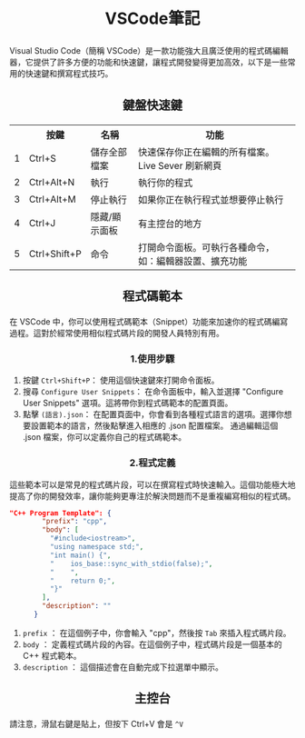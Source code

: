 # <p align="center">VSCode筆記</p>
Visual Studio Code（簡稱 VSCode）是一款功能強大且廣泛使用的程式碼編輯器，它提供了許多方便的功能和快速鍵，讓程式開發變得更加高效，以下是一些常用的快速鍵和撰寫程式技巧。
## <p align="center">鍵盤快速鍵</p>
<table align="center">
	<tr>
		<th></th>
		<th>按鍵</th>
		<th>名稱</th>
		<th>功能</th>
	</tr>
	<tr>
		<td>1</td>
		<td>Ctrl+S</td>
		<td>儲存全部檔案</td>
		<td>快速保存你正在編輯的所有檔案。Live Sever 刷新網頁</td>
	</tr>
	<tr>
		<td>2</td>
		<td>Ctrl+Alt+N</td>
		<td>執行</td>
		<td>執行你的程式</td>
	</tr>
	<tr>
		<td>3</td>
		<td>Ctrl+Alt+M</td>
		<td>停止執行</td>
		<td>如果你正在執行程式並想要停止執行</td>
	</tr>
	<tr>
		<td>4</td>
		<td>Ctrl+J</td>
		<td>隱藏/顯示面板</td>
		<td>有主控台的地方</td>
	</tr>
	<tr>
		<td>5</td>
		<td>Ctrl+Shift+P</td>
		<td>命令</td>
		<td>打開命令面板。可執行各種命令，如：編輯器設置、擴充功能</td>
	</tr>
</table>

## <p align="center">程式碼範本</p>
在 VSCode 中，你可以使用程式碼範本（Snippet）功能來加速你的程式碼編寫過程。這對於經常使用相似程式碼片段的開發人員特別有用。
### <p align="center">1.使用步驟</p>
1. 按鍵 `Ctrl+Shift+P`： 使用這個快速鍵來打開命令面板。
2. 搜尋 `Configure User Snippets`： 在命令面板中，輸入並選擇 "Configure User Snippets" 選項。這將帶你到程式碼範本的配置頁面。
3. 點擊 `(語言).json`： 在配置頁面中，你會看到各種程式語言的選項。選擇你想要設置範本的語言，然後點擊進入相應的 .json 配置檔案。
通過編輯這個 .json 檔案，你可以定義你自己的程式碼範本。
### <p align="center">2.程式定義</p>
這些範本可以是常見的程式碼片段，可以在撰寫程式時快速輸入。這個功能極大地提高了你的開發效率，讓你能夠更專注於解決問題而不是重複編寫相似的程式碼。
``` json
"C++ Program Template": {
		"prefix": "cpp",
		"body": [
		  "#include<iostream>",
		  "using namespace std;",
		  "int main() {",
		  "    ios_base::sync_with_stdio(false);",
		  "    ",
		  "    return 0;",
		  "}"
		],
		"description": ""
	  }
```
1. `prefix` ： 在這個例子中，你會輸入 "cpp"，然後按 `Tab` 來插入程式碼片段。
2. `body` ： 定義程式碼片段的內容。在這個例子中，程式碼片段是一個基本的 C++ 程式範本。
3. `description` ： 這個描述會在自動完成下拉選單中顯示。
## <p align="center">主控台</p>
請注意，滑鼠右鍵是貼上，但按下 Ctrl+V 會是 `^V`
